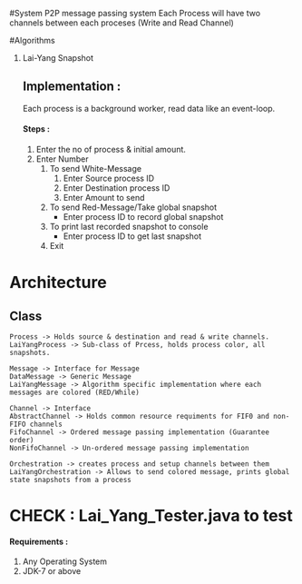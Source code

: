 #System
    P2P message passing system
    Each Process will have two channels between each proceses (Write and Read Channel)

#Algorithms
1. Lai-Yang Snapshot
   ## Implementation :
   Each process is a background worker, read data like an event-loop.
   #### Steps :
    1. Enter the no of process & initial amount.
    2. Enter Number
        1. To send White-Message
            1. Enter Source process ID
            2. Enter Destination process ID
            3. Enter Amount to send
        2. To send Red-Message/Take global snapshot
            * Enter process ID to record global snapshot
        3. To print last recorded snapshot to console
            * Enter process ID to get last snapshot
        4. Exit
# Architecture
## Class
    Process -> Holds source & destination and read & write channels.
    LaiYangProcess -> Sub-class of Prcess, holds process color, all snapshots.

    Message -> Interface for Message
    DataMessage -> Generic Message
    LaiYangMessage -> Algorithm specific implementation where each messages are colored (RED/While)

    Channel -> Interface
    AbstractChannel -> Holds common resource requiments for FIF0 and non-FIFO channels
    FifoChannel -> Ordered message passing implementation (Guarantee order)
    NonFifoChannel -> Un-ordered message passing implementation

    Orchestration -> creates process and setup channels between them
    LaiYangOrchestration -> Allows to send colored message, prints global state snapshots from a process

# CHECK : Lai_Yang_Tester.java to test

#### Requirements :
1. Any Operating System
2. JDK-7 or above
